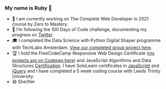 ### My name is Ruby 👋
- 🌱 I am currently working on The Complete Web Developer in 2021 course by Zero to Mastery.
- 🔭 I’m following the 100 Days of Code challenge, documenting my progress on [Twitter](https://twitter.com/rubyspch).
- :mortar_board: I completed the Data Science with Python Digital Shaper programme with TechLabs Amsterdam. [View our completed group project here](https://geo7-price-predict.herokuapp.com/).
- :trophy: I hold the FreeCodeCamp Responsive Web Design Certificate ([my projects are on Codepen here](https://codepen.io/rubyspch)) and JavaScript Algorithms and Data Structures [Certification](https://www.freecodecamp.org/certification/rubyspch/javascript-algorithms-and-data-structures). I have SoloLearn certificates in [JavaScript](https://www.sololearn.com/certificates/course/en/20951056/1024/landscape/png) and [jQuery](https://www.sololearn.com/Certificate/1082-20951056/jpg/) and I have completed a 5 week coding course with Leeds Trinity University. 
- 😄 She/Her
